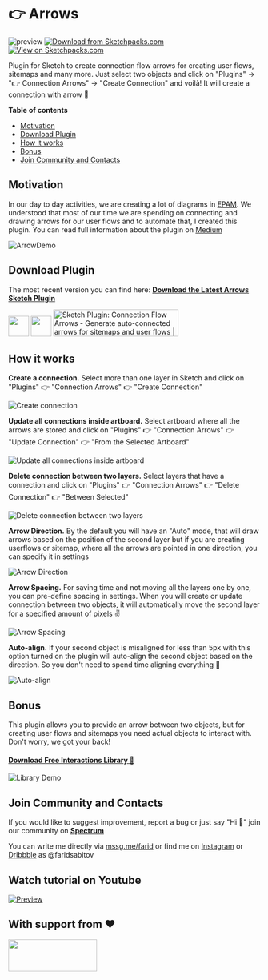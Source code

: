 # 👉 Arrows



![preview](https://github.com/faridsabitov/Sketch-Connection-Flow-Arrows/raw/master/assets/preview.jpg)
[![Download from Sketchpacks.com](https://badges.sketchpacks.com/plugins/me.sabitov.sketch.connectionFlowArrows/version.svg)](https://api.sketchpacks.com/v1/plugins/me.sabitov.sketch.connectionFlowArrows/download) [![View on Sketchpacks.com](https://badges.sketchpacks.com/plugins/me.sabitov.sketch.connectionFlowArrows/downloads/total.svg)](https://sketchpacks.com/faridsabitov/Sketch-Connection-Flow-Arrows)

Plugin for Sketch to create connection flow arrows for creating user flows, sitemaps and many more. Just select two objects and click on "Plugins" → "👉 Connection Arrows" → "Create Connection" and voilà! It will create a connection with arrow 🚀


**Table of contents**
- [Motivation](#Motivation)
- [Download Plugin](#Download-Plugin)
- [How it works](#How-it-works)
- [Bonus](#Bonus)
- [Join Community and Contacts](#Join-Community-and-Contacts)



## Motivation
In our day to day activities, we are creating a lot of diagrams in [EPAM](http://epam.design). We understood that most of our time we are spending on connecting and drawing arrows for our user flows and to automate that, I created this plugin. You can read full information about the plugin on [Medium](https://medium.com/@faridsabitov)

![ArrowDemo](https://github.com/faridsabitov/Sketch-Connection-Flow-Arrows/raw/master/media/overview.gif)


## Download Plugin
The most recent version you can find here:
[**Download the Latest Arrows Sketch Plugin**](https://github.com/faridsabitov/Sketch-user-flows/releases)

<a href="https://github.com/faridsabitov/Sketch-user-flows/releases" target="_blank"><img src="https://github.com/faridsabitov/Sketch-Connection-Flow-Arrows/raw/master/media/gitDownload.png" height="41"></a> <a href="https://sketchpacks.com/faridsabitov/Sketch-Connection-Flow-Arrows/install" target="_blank"><img src="https://github.com/faridsabitov/Sketch-Connection-Flow-Arrows/raw/master/media/sketchpacks-badge-install.png" height="41"></a> <a href="https://www.producthunt.com/posts/sketch-plugin-connection-flow-arrows?utm_source=badge-featured&utm_medium=badge&utm_souce=badge-sketch-plugin-connection-flow-arrows" target="_blank"><img src="https://api.producthunt.com/widgets/embed-image/v1/featured.svg?post_id=146742&theme=dark" alt="Sketch Plugin: Connection Flow Arrows - Generate auto-connected arrows for sitemaps and user flows | Product Hunt Embed" style="width: 250px; height: 54px;" width="160px" height="41px" /></a>


## How it works
**Create a connection.** Select more than one layer in Sketch and click on "Plugins" 👉 "Connection Arrows" 👉 "Create Connection"

![Create connection](https://github.com/faridsabitov/Sketch-Connection-Flow-Arrows/raw/master/media/createConnection.gif)


**Update all connections inside artboard.** Select artboard where all the arrows are stored and click on "Plugins" 👉 "Connection Arrows" 👉 "Update Connection" 👉 "From the Selected Artboard"

![Update all connections inside artboard](https://github.com/faridsabitov/Sketch-Connection-Flow-Arrows/raw/master/media/updateConnection.gif)


**Delete connection between two layers.** Select layers that have a connection and click on "Plugins" 👉 "Connection Arrows" 👉 "Delete Connection" 👉 "Between Selected"

![Delete connection between two layers](https://github.com/faridsabitov/Sketch-Connection-Flow-Arrows/raw/master/media/deleteConnection.gif)


**Arrow Direction.** By the default you will have an "Auto" mode, that will draw arrows based on the position of the second layer but if you are creating userflows or sitemap, where all the arrows are pointed in one direction, you can specify it in settings

![Arrow Direction](https://github.com/faridsabitov/Sketch-Connection-Flow-Arrows/raw/master/media/arrowDirection.gif)


**Arrow Spacing.** For saving time and not moving all the layers one by one, you can pre-define spacing in settings. When you will create or update connection between two objects, it will automatically move the second layer for a specified amount of pixels ✌️

![Arrow Spacing](https://github.com/faridsabitov/Sketch-Connection-Flow-Arrows/raw/master/media/arrowSpacing.gif)


**Auto-align.** If your second object is misaligned for less than 5px with this option turned on the plugin will auto-align the second object based on the direction. So you don't need to spend time aligning everything 🤘

![Auto-align](https://github.com/faridsabitov/Sketch-Connection-Flow-Arrows/raw/master/media/autoAlign.gif)


## Bonus
This plugin allows you to provide an arrow between two objects, but for creating user flows and sitemaps you need actual objects to interact with. Don't worry, we got your back!

#### [Download Free Interactions Library 🎉](https://github.com/faridsabitov/Sketch-Interactions)

![Library Demo](https://github.com/faridsabitov/Sketch-Connection-Flow-Arrows/raw/master/media/libraryDemo.gif)

## Join Community and Contacts
If you would like to suggest improvement, report a bug or just say "Hi 👋" join our community on [**Spectrum**](https://spectrum.chat/sketch-arrows)

You can write me directly via [mssg.me/farid](https://mssg.me/farid) or find me on [Instagram](https://www.instagram.com/faridsabitov/) or [Dribbble](https://dribbble.com/FaridSabitov) as @faridsabitov


## Watch tutorial on Youtube
[![Preview](https://github.com/faridsabitov/Sketch-Connection-Flow-Arrows/raw/master/media/youtubePreview.jpg)](https://youtu.be/9z7BrknRocg)


## With support from ❤️
<a href="http://epam.design" target="_blank"><img src="https://github.com/faridsabitov/Sketch-Connection-Flow-Arrows/raw/master/media/epamLogo.png" width="177" height="64"></a>






